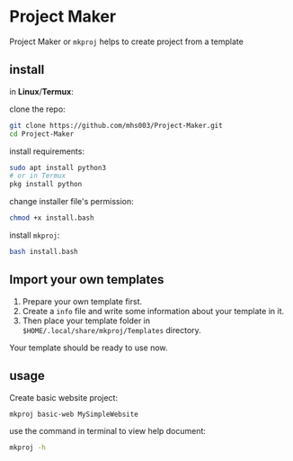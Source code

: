 Project Maker
==============
Project Maker or `mkproj` helps to create project from a template

## install

in **Linux**/**Termux**:

clone the repo:
```bash
git clone https://github.com/mhs003/Project-Maker.git
cd Project-Maker 
```

install requirements:
```bash
sudo apt install python3
# or in Termux
pkg install python
```

change installer file's permission:
```bash
chmod +x install.bash
```

install `mkproj`:
```bash
bash install.bash
```

## Import your own templates

1. Prepare your own template first.
2. Create a `info` file and write some information about your template in it.
3. Then place your template folder in `$HOME/.local/share/mkproj/Templates` directory.

Your template should be ready to use now.

## usage

Create basic website project:
```bash
mkproj basic-web MySimpleWebsite
```

use the command in terminal to view help document:
```bash
mkproj -h
```
